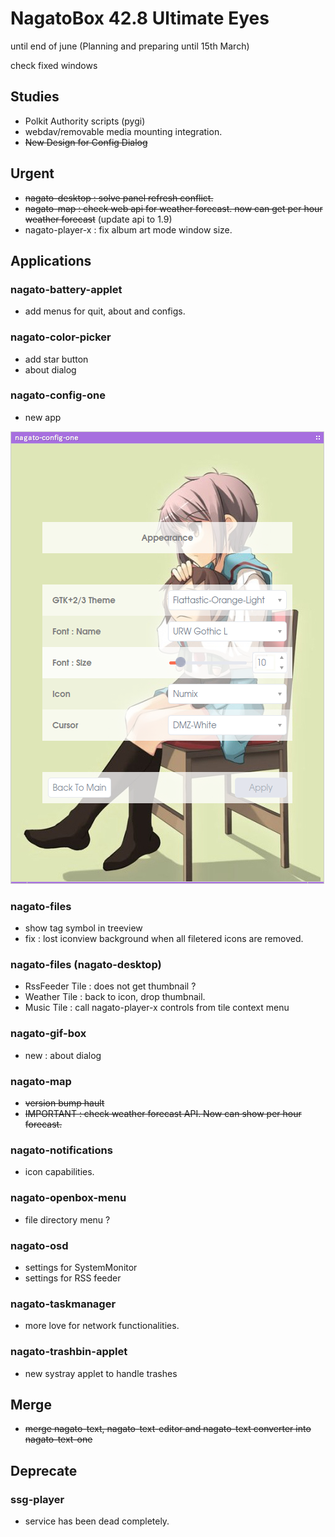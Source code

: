 # NagatoBox 42.8 Ultimate Eyes

until end of june (Planning and preparing until 15th March)

check fixed windows

## Studies

+ Polkit Authority scripts (pygi) 
+ webdav/removable media mounting integration.
+ ~~New Design for Config Dialog~~

## Urgent

+ ~~nagato-desktop : solve panel refresh conflict.~~
+ ~~nagato-map : check web api for weather forecast. now can get per hour weather forecast~~ (update api to 1.9)
+ nagato-player-x : fix album art mode window size.

## Applications

### nagato-battery-applet

+ add menus for quit, about and configs.

### nagato-color-picker

+ add star button
+ about dialog

### nagato-config-one

+ new app

![image: screenshot_2017年04月08日_19：33：04](../images/screenshot_2017年04月08日_19：33：04.png)

### nagato-files

+ show tag symbol in treeview
+ fix : lost iconview background when all filetered icons are removed.

### nagato-files (nagato-desktop)

+ RssFeeder Tile : does not get thumbnail ?
+ Weather Tile : back to icon, drop thumbnail.
+ Music Tile : call nagato-player-x controls from tile context menu

### nagato-gif-box

+ new : about dialog

### nagato-map

+ ~~version bump hault~~
+ ~~IMPORTANT : check weather forecast API. Now can show per hour forecast.~~

### nagato-notifications

+ icon capabilities.

### nagato-openbox-menu

+ file directory menu ?

### nagato-osd 

+ settings for SystemMonitor
+ settings for RSS feeder

### nagato-taskmanager

+ more love for network functionalities.

### nagato-trashbin-applet

+ new systray applet to handle trashes

## Merge

+ ~~merge nagato-text, nagato-text-editor and nagato-text converter into nagato-text-one~~

## Deprecate

### ssg-player

+ service has been dead completely.
